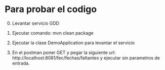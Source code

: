 # Para probar el codigo

0) Levantar servicio GDD

1) Ejecutar comando: mvn clean package

2) Ejecutar la clase DemoApplication para levantar el servicio

3) En el postman poner GET y pegar la siguiente url: http://localhost:8081/fec/fechas/faltantes
y ejecutar sin parametros de entrada.
